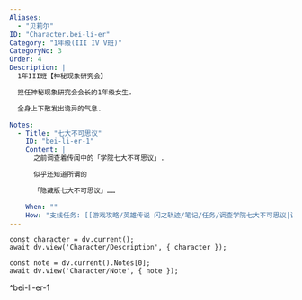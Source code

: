 ```yaml
---
Aliases:
  - "贝莉尔"
ID: "Character.bei-li-er"
Category: "1年级(III IV V班)"
CategoryNo: 3
Order: 4
Description: |
  1年III班【神秘现象研究会】

  担任神秘现象研究会会长的1年级女生.

  全身上下散发出诡异的气息.

Notes:
  - Title: "七大不可思议"
    ID: "bei-li-er-1"
    Content: |
      之前调查着传闻中的「学院七大不可思议」.

      似乎还知道所谓的

      「隐藏版七大不可思议」……

    When: ""
    How: "支线任务: [[游戏攻略/英雄传说 闪之轨迹/笔记/任务/调查学院七大不可思议|调查学院七大不可思议]] 获得"
---
```

```dataviewjs
const character = dv.current();
await dv.view('Character/Description', { character });
```

```dataviewjs
const note = dv.current().Notes[0];
await dv.view('Character/Note', { note });
```
^bei-li-er-1